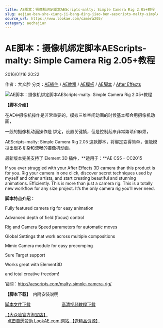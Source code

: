 ```yaml
---
title: AE脚本：摄像机绑定脚本AEScripts-malty: Simple Camera Rig 2.05+教程
slug: aejiao-ben-she-xiang-ji-bang-ding-jiao-ben-aescripts-malty-simple-camera-rig-2-05-jiao-cheng
source_url: https://www.lookae.com/camera205/
category: aechajian
---
```

# AE脚本：摄像机绑定脚本AEScripts-malty: Simple Camera Rig 2.05+教程

2016/01/16 20:22

作者：大众脸
分类：[AE插件](https://www.lookae.com/after-effects/aechajian/) / [AE教程](https://www.lookae.com/after-effects/aejiaocheng/) / [AE模板](https://www.lookae.com/after-effects/other-after-effects/) / [AE脚本](https://www.lookae.com/after-effects/aescripts/) / [After Effects](https://www.lookae.com/after-effects/)

![AE脚本：摄像机绑定脚本AEScripts-malty: Simple Camera Rig 2.05+教程](https://www.lookae.com/wp-content/uploads/2014/09/Simple-Camera-Rig.jpg "AE脚本：摄像机绑定脚本AEScripts-malty: Simple Camera Rig 2.05+教程-LookAE.com")

**【脚本介绍】**

在AE中摄像机操作是非常重要的，模拟三维空间动画的时候基本都会用摄像机动画，

一般的摄像机动画操作是 绑定，设置关键帧，但是控制起来非常繁琐和麻烦，

AEScripts-malty: Simple Camera Rig 2.05 这款脚本，将绑定变得简单，但能模拟出很多复杂和流畅的摄像机动画，

最新版本完美支持了 Element 3D 插件，**适用于：**AE CS5 – CC2015

If you ever struggled with your After Effects 3D camera than this product is for you. Rig your camera in one click, discover secret techniques used by myself and other artists, and start creating beautiful and stunning animations. Efficiently. This is more than just a camera rig. This is a totally new workflow for any size project. It’s the only camera rig you’ll ever need.

**脚本特点介绍：**

Fully featured camera rig for easy animation

Advanced depth of field (focus) control

Rig and Camera Speed parameters for automatic moves

Global Settings that work across multiple compositions

Mimic Camera module for easy precomping

Sure Target support

Works great with Element3D

and total creative freedom!

官网：http://aescripts.com/malty-simple-camera-rig/

**【脚本下载】**  内附安装说明

[脚本文件下载](http://lookae.ctfile.com/file/140930318)                          [高清视频教程下载](http://lookae.ctfile.com/file/140930238)

[【大众脸官方淘宝店】](https://lookae.taobao.com/)                [点击自愿赞助 LookAE.com 网站 【送精品资源】](https://www.lookae.com/sponsor/)
